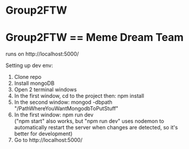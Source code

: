 # Group2FTW
# Group2FTW == Meme Dream Team

runs on http://localhost:5000/

Setting up dev env:
1. Clone repo
2. Install mongoDB
3. Open 2 terminal windows
4. In the first window, cd to the project then:
    npm install
5. In the second window:
    mongod -dbpath "/PathWhereYouWantMongodbToPutStuff"
6. In the first window:
    npm run dev <br>
    ("npm start" also works, but "npm run dev" uses nodemon to automatically restart the server when changes are detected, so it's better for development)
7. Go to http://localhost:5000/

